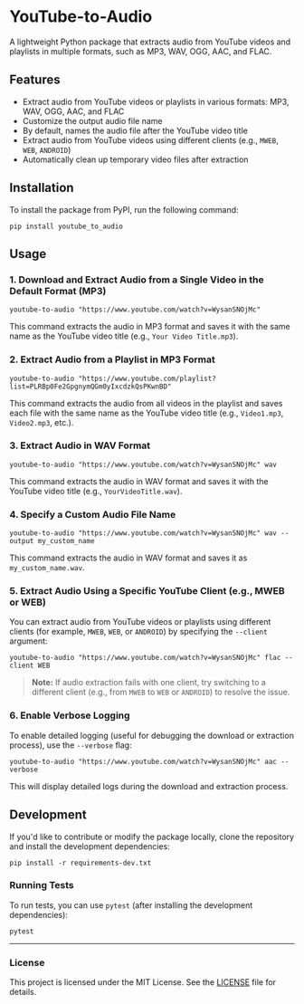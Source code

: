 # YouTube-to-Audio

A lightweight Python package that extracts audio from YouTube videos and playlists in multiple formats, such as MP3, WAV, OGG, AAC, and FLAC.

## Features

- Extract audio from YouTube videos or playlists in various formats: MP3, WAV, OGG, AAC, and FLAC
- Customize the output audio file name
- By default, names the audio file after the YouTube video title
- Extract audio from YouTube videos using different clients (e.g., `MWEB`, `WEB`, `ANDROID`)
- Automatically clean up temporary video files after extraction

## Installation

To install the package from PyPI, run the following command:

```
pip install youtube_to_audio
```

## Usage

### 1. Download and Extract Audio from a Single Video in the Default Format (MP3)

```
youtube-to-audio "https://www.youtube.com/watch?v=WysanSNOjMc"
```

This command extracts the audio in MP3 format and saves it with the same name as the YouTube video title (e.g., `Your Video Title.mp3`).

### 2. Extract Audio from a Playlist in MP3 Format

```
youtube-to-audio "https://www.youtube.com/playlist?list=PLRBp0Fe2GpgnymQGm0yIxcdzkQsPKwnBD"
```

This command extracts the audio from all videos in the playlist and saves each file with the same name as the YouTube video title (e.g., `Video1.mp3`, `Video2.mp3`, etc.).

### 3. Extract Audio in WAV Format

```
youtube-to-audio "https://www.youtube.com/watch?v=WysanSNOjMc" wav
```

This command extracts the audio in WAV format and saves it with the YouTube video title (e.g., `YourVideoTitle.wav`).

### 4. Specify a Custom Audio File Name

```
youtube-to-audio "https://www.youtube.com/watch?v=WysanSNOjMc" wav --output my_custom_name
```

This command extracts the audio in WAV format and saves it as `my_custom_name.wav`.

### 5. Extract Audio Using a Specific YouTube Client (e.g., MWEB or WEB)

You can extract audio from YouTube videos or playlists using different clients (for example, `MWEB`, `WEB`, or `ANDROID`) by specifying the `--client` argument:

```
youtube-to-audio "https://www.youtube.com/watch?v=WysanSNOjMc" flac --client WEB
```

> **Note:** If audio extraction fails with one client, try switching to a different client (e.g., from `MWEB` to `WEB` or `ANDROID`) to resolve the issue.

### 6. Enable Verbose Logging

To enable detailed logging (useful for debugging the download or extraction process), use the `--verbose` flag:

```
youtube-to-audio "https://www.youtube.com/watch?v=WysanSNOjMc" aac --verbose
```

This will display detailed logs during the download and extraction process.

## Development

If you'd like to contribute or modify the package locally, clone the repository and install the development dependencies:

```
pip install -r requirements-dev.txt
```

### Running Tests

To run tests, you can use `pytest` (after installing the development dependencies):

```
pytest
```

---

### License

This project is licensed under the MIT License. See the [LICENSE](LICENSE) file for details.

